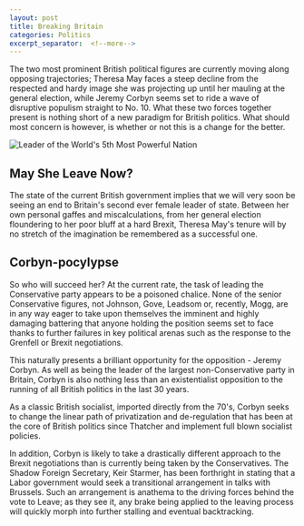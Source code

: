 ```yaml
---
layout: post
title: Breaking Britain
categories: Politics
excerpt_separator:  <!--more-->
---
```


The two most prominent British political figures are currently moving along opposing trajectories; Theresa May faces a steep decline from the respected and hardy image she was projecting up until her mauling at the general election, while Jeremy Corbyn seems set to ride a wave of disruptive populism straight to No. 10. What these two forces together present is nothing short of a new paradigm for British politics. What should most concern is however, is whether or not this is a change for the better.

![Leader of the World's 5th Most Powerful Nation]({{"/assets/jpg/Theresa_Confused.jpg"}})

## May She Leave Now?

The state of the current British government implies that we will very soon be seeing an end to Britain's
second ever female leader of state. Between her own personal gaffes and miscalculations, from her general election
floundering to her poor bluff at a hard Brexit, Theresa May's tenure will by no stretch of the imagination be remembered as a successful one.

## Corbyn-pocylypse
So who will succeed her? At the current rate, the task of leading the Conservative party appears to be a poisoned chalice.
None of the senior Conservative figures, not Johnson, Gove, Leadsom or, recently, Mogg, are in any way eager to take upon themselves the imminent and highly damaging battering 
that anyone holding the position seems set to face thanks to further failures in key political arenas such as the response to the Grenfell or Brexit negotiations.

This naturally presents a brilliant opportunity for the opposition - Jeremy Corbyn. As well as being the leader of the largest non-Conservative party in Britain, Corbyn is also nothing less
than an existentialist opposition to the running of all British politics in the last 30 years.

As a classic British socialist, imported directly from the 70's, Corbyn seeks to change the linear path of privatization and de-regulation that has been at the core of British politics since Thatcher and
implement full blown socialist policies.

In addition, Corbyn is likely to take a drastically different approach to the Brexit negotiations than is currently being taken by the Conservatives. The Shadow Foreign Secretary, Keir Starmer, has been forthright in stating that a Labor government would seek a transitional arrangement in talks with Brussels. Such an arrangement is anathema to the driving forces behind the vote to Leave; as they see it, any brake being applied to the leaving process will quickly morph into further stalling and eventual backtracking.
